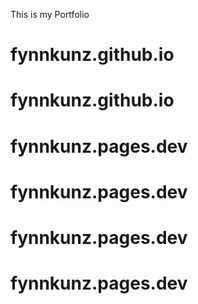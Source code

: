 This is my Portfolio
# fynnkunz.github.io
# fynnkunz.github.io
# fynnkunz.pages.dev
# fynnkunz.pages.dev
# fynnkunz.pages.dev
# fynnkunz.pages.dev
